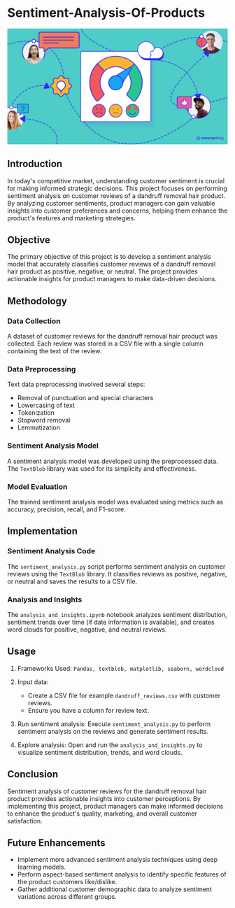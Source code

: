 # Sentiment-Analysis-Of-Products

![Sentiment Analysis](sentiment.png)

## Introduction

In today's competitive market, understanding customer sentiment is crucial for making informed strategic decisions. This project focuses on performing sentiment analysis on customer reviews of a dandruff removal hair product. By analyzing customer sentiments, product managers can gain valuable insights into customer preferences and concerns, helping them enhance the product's features and marketing strategies.

## Objective

The primary objective of this project is to develop a sentiment analysis model that accurately classifies customer reviews of a dandruff removal hair product as positive, negative, or neutral. The project provides actionable insights for product managers to make data-driven decisions.

## Methodology

### Data Collection
A dataset of customer reviews for the dandruff removal hair product was collected. Each review was stored in a CSV file with a single column containing the text of the review.

### Data Preprocessing
Text data preprocessing involved several steps:
- Removal of punctuation and special characters
- Lowercasing of text
- Tokenization
- Stopword removal
- Lemmatization

### Sentiment Analysis Model
A sentiment analysis model was developed using the preprocessed data. The `TextBlob` library was used for its simplicity and effectiveness.

### Model Evaluation
The trained sentiment analysis model was evaluated using metrics such as accuracy, precision, recall, and F1-score.

## Implementation

### Sentiment Analysis Code
The `sentiment_analysis.py` script performs sentiment analysis on customer reviews using the `TextBlob` library. It classifies reviews as positive, negative, or neutral and saves the results to a CSV file.

### Analysis and Insights
The `analysis_and_insights.ipynb` notebook analyzes sentiment distribution, sentiment trends over time (if date information is available), and creates word clouds for positive, negative, and neutral reviews.

## Usage

1. Frameworks Used: `Pandas, textblob, matplotlib, seaborn, wordcloud`

2. Input data:
   - Create a CSV file for example `dandruff_reviews.csv` with customer reviews.
   - Ensure you have a column for review text.

3. Run sentiment analysis: Execute `sentiment_analysis.py` to perform sentiment analysis on the reviews and generate sentiment results.

4. Explore analysis: Open and run the `analysis_and_insights.py` to visualize sentiment distribution, trends, and word clouds.

## Conclusion

Sentiment analysis of customer reviews for the dandruff removal hair product provides actionable insights into customer perceptions. By implementing this project, product managers can make informed decisions to enhance the product's quality, marketing, and overall customer satisfaction.

## Future Enhancements

- Implement more advanced sentiment analysis techniques using deep learning models.
- Perform aspect-based sentiment analysis to identify specific features of the product customers like/dislike.
- Gather additional customer demographic data to analyze sentiment variations across different groups.




